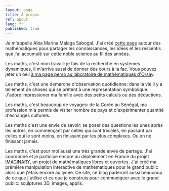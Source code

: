 ```yaml
---
layout: page
title: À propos
ref: about
lang: fr
published: true
---
```


Je m'appelle Alba Marina Málaga Sabogal. J'ai créé [cette page](http://albamath.com) autour des mathématiques pour partager les connaissances, les idées et les ressentis que j'ai accumulé sur cette noble science au fil des années. 

Les maths, c'est mon travail: je fais de la recherche en systèmes dynamiques, il m'arrive aussi de donner des cours à la fac. Vous pouvez jeter un oeil [à ma page perso au laboratoire de mathématiques d'Orsay](http://www.math.u-psud.fr/~malaga).

Les maths, c'est une demarche d'observation quotidienne: dans la vie il y a tellement de choses qui se prêtent à une representation symbolique. J'adore impressioner ma famille avec des petits calculs ou des déductions.

Les maths, c'est beaucoup de voyages: de la Corée au Sénégal, ma profession m'a permis de visiter nombre de pays et d'expérimenter quantité d'échanges culturels.

Les maths c'est une envie de savoir: se poser des questions les unes après les autres, en commençant par celles qui sont triviales, en passant par celles qui le sont moins, en finissant par les plus complexes. Ou en ne finissant jamais. 

Les maths, c'est pour moi aussi une très grande envie de partage. J'ai coordonné et je participe encore au déploiement en France du projet [IMAGINARY](http://www.imaginary.org), un projet de mathématiques libres et ouvertes. J'ai créé ma prémière manipulation interactive de mathématiques pour le grand public alors que j'étais encore au lycée. Ce site, ce blog parleront aussi beaucoup de ce que j'utilise et ce que je construis pour communiquer avec le grand public: sculptures 3D, images, applis.

